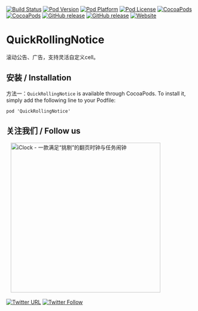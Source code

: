 [![Build Status](http://img.shields.io/travis/pcjbird/QuickRollingNotice/master.svg?style=flat)](https://travis-ci.org/pcjbird/QuickRollingNotice)
[![Pod Version](http://img.shields.io/cocoapods/v/QuickRollingNotice.svg?style=flat)](http://cocoadocs.org/docsets/QuickRollingNotice/)
[![Pod Platform](http://img.shields.io/cocoapods/p/QuickRollingNotice.svg?style=flat)](http://cocoadocs.org/docsets/QuickRollingNotice/)
[![Pod License](http://img.shields.io/cocoapods/l/QuickRollingNotice.svg?style=flat)](https://www.apache.org/licenses/LICENSE-2.0.html)
[![CocoaPods](https://img.shields.io/cocoapods/at/QuickRollingNotice.svg)](https://github.com/pcjbird/QuickRollingNotice)
[![CocoaPods](https://img.shields.io/cocoapods/dt/QuickRollingNotice.svg)](https://github.com/pcjbird/QuickRollingNotice)
[![GitHub release](https://img.shields.io/github/release/pcjbird/QuickRollingNotice.svg)](https://github.com/pcjbird/QuickRollingNotice/releases)
[![GitHub release](https://img.shields.io/github/release-date/pcjbird/QuickRollingNotice.svg)](https://github.com/pcjbird/QuickRollingNotice/releases)
[![Website](https://img.shields.io/website-pcjbird-down-green-red/https/shields.io.svg?label=author)](https://pcjbird.github.io)


# QuickRollingNotice
滚动公告、广告，支持灵活自定义cell。


##  安装 / Installation

方法一：`QuickRollingNotice` is available through CocoaPods. To install it, simply add the following line to your Podfile:

```
pod 'QuickRollingNotice'
```

## 关注我们 / Follow us
  
<a href="https://itunes.apple.com/cn/app/iclock-一款满足-挑剔-的翻页时钟与任务闹钟/id1128196970?pt=117947806&ct=com.github.pcjbird.QuickRollingNotice&mt=8"><img src="https://github.com/pcjbird/AssetsExtractor/raw/master/iClock.gif" width="400" title="iClock - 一款满足“挑剔”的翻页时钟与任务闹钟"></a>

[![Twitter URL](https://img.shields.io/twitter/url/http/shields.io.svg?style=social)](https://twitter.com/intent/tweet?text=https://github.com/pcjbird/QuickRollingNotice)
[![Twitter Follow](https://img.shields.io/twitter/follow/pcjbird.svg?style=social)](https://twitter.com/pcjbird)

